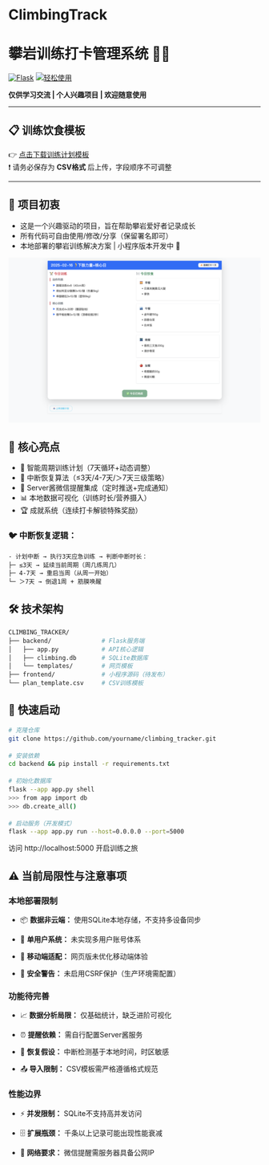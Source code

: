# ClimbingTrack
# 攀岩训练打卡管理系统 🧗‍♂️

[![Flask](https://img.shields.io/badge/Flask-3.0.0-green)](https://flask.palletsprojects.com)
[![轻松使用](https://img.shields.io/badge/License-自由使用-green)]()

**仅供学习交流 | 个人兴趣项目 | 欢迎随意使用**

---

## 📋 训练饮食模板
👉 [点击下载训练计划模板](plan_template.csv)  
❗ 请务必保存为 **CSV格式** 后上传，字段顺序不可调整

---

## 🎯 项目初衷

- 这是一个兴趣驱动的项目，旨在帮助攀岩爱好者记录成长
- 所有代码可自由使用/修改/分享（保留署名即可）
- 本地部署的攀岩训练解决方案 | 小程序版本开发中 🚧




![网页预览](https://github.com/Weining5619/ClimbingTrack/blob/main/pic/Webpage_preview.jpg)

## 🌟 核心亮点
- 📅 智能周期训练计划（7天循环+动态调整）
- 🔄 中断恢复算法（≤3天/4-7天/＞7天三级策略）
- 🚨 Server酱微信提醒集成（定时推送+完成通知）
- 📊 本地数据可视化（训练时长/营养摄入）
- 🏆 成就系统（连续打卡解锁特殊奖励）

### 🐦 中断恢复逻辑：
```bash
- 计划中断 → 执行3天应急训练 → 判断中断时长：
├─ ≤3天 → 延续当前周期（周几练周几）  
├─ 4-7天 → 重启当周（从周一开始）  
└─ ＞7天 → 倒退1周 + 筋膜唤醒  
```


## 🛠️ 技术架构

```bash
CLIMBING_TRACKER/
├── backend/              # Flask服务端
│   ├── app.py            # API核心逻辑
│   ├── climbing.db       # SQLite数据库
│   └── templates/        # 网页模板
├── frontend/             # 小程序源码（待发布）
└── plan_template.csv     # CSV训练模板
```


## 🚀 快速启动

```bash
# 克隆仓库
git clone https://github.com/yourname/climbing_tracker.git

# 安装依赖
cd backend && pip install -r requirements.txt

# 初始化数据库
flask --app app.py shell
>>> from app import db
>>> db.create_all()

# 启动服务（开发模式）
flask --app app.py run --host=0.0.0.0 --port=5000
```
访问 http://localhost:5000 开启训练之旅


## ⚠️ 当前局限性与注意事项
### 本地部署限制
  - 📦 **数据非云端：** 使用SQLite本地存储，不支持多设备同步

  - 👥 **单用户系统：** 未实现多用户账号体系

  - 📱 **移动端适配：** 网页版未优化移动端体验

  - 🔐 **安全警告：** 未启用CSRF保护（生产环境需配置）

### 功能待完善
  - 📈 **数据分析局限：** 仅基础统计，缺乏进阶可视化

  - ⏰ **提醒依赖：** 需自行配置Server酱服务

  - 🔄 **恢复假设：** 中断检测基于本地时间，时区敏感

  - 📤 **导入限制：** CSV模板需严格遵循格式规范

### 性能边界
  - ⚡ **并发限制：** SQLite不支持高并发访问

  - 🗄️ **扩展瓶颈：** 千条以上记录可能出现性能衰减

  - 📡 **网络要求：** 微信提醒需服务器具备公网IP

